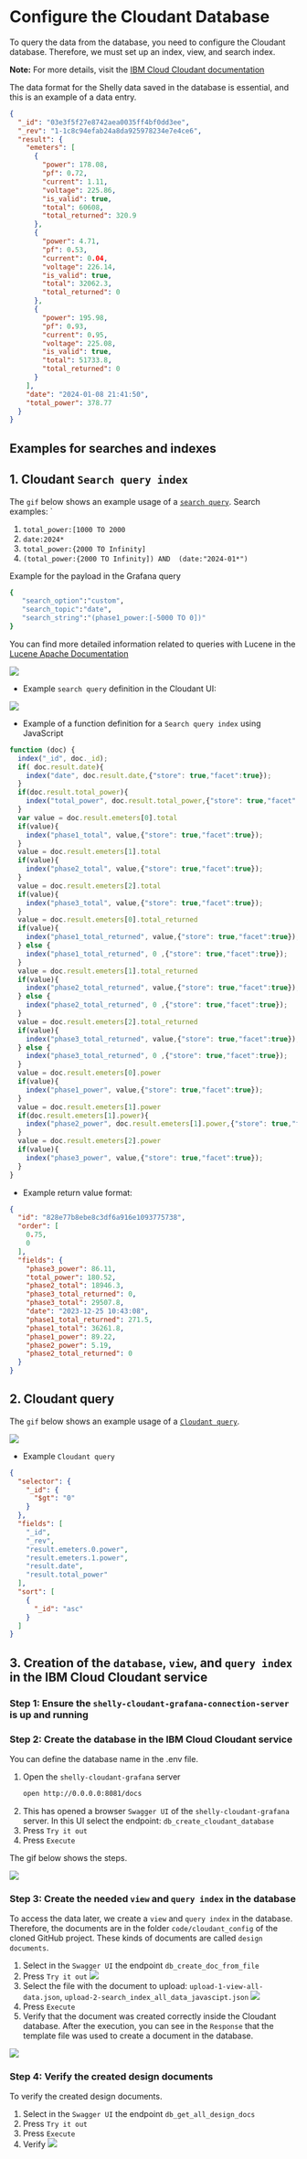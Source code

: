 # Configure the Cloudant Database

To query the data from the database, you need to configure the Cloudant database.
Therefore, we must set up an index, view, and search index.

**Note:** For more details, visit the [IBM Cloud Cloudant documentation](https://cloud.ibm.com/docs/Cloudant)

The data format for the Shelly data saved in the database is essential, and this is an example of a data entry.

```json
{
  "_id": "03e3f5f27e8742aea0035ff4bf0dd3ee",
  "_rev": "1-1c8c94efab24a8da925978234e7e4ce6",
  "result": {
    "emeters": [
      {
        "power": 178.08,
        "pf": 0.72,
        "current": 1.11,
        "voltage": 225.86,
        "is_valid": true,
        "total": 60608,
        "total_returned": 320.9
      },
      {
        "power": 4.71,
        "pf": 0.53,
        "current": 0.04,
        "voltage": 226.14,
        "is_valid": true,
        "total": 32062.3,
        "total_returned": 0
      },
      {
        "power": 195.98,
        "pf": 0.93,
        "current": 0.95,
        "voltage": 225.08,
        "is_valid": true,
        "total": 51733.8,
        "total_returned": 0
      }
    ],
    "date": "2024-01-08 21:41:50",
    "total_power": 378.77
  }
}
```

## Examples for searches and indexes

## 1. Cloudant `Search query index` 

The `gif` below shows an example usage of a [`search query`](https://cloud.ibm.com/docs/Cloudant?topic=Cloudant-cloudant-search).
Search examples: `
1. `total_power:[1000 TO 2000`
2. `date:2024*`
3. `total_power:{2000 TO Infinity]`
4. `(total_power:{2000 TO Infinity]) AND  (date:"2024-01*")`

Example for the payload in the Grafana query

```sh
{
   "search_option":"custom",
   "search_topic":"date",
   "search_string":"(phase1_power:[-5000 TO 0])"
}
```

You can find more detailed information related to queries with Lucene in the [Lucene Apache Documentation](https://lucene.apache.org/core/4_3_0/queryparser/org/apache/lucene/queryparser/classic/package-summary.html#Overview)

![](../../images/09.gif)

* Example `search query` definition in the Cloudant UI:

![](../../images/10.png)

* Example of a function definition for a `Search query index` using JavaScript

```javascript
function (doc) {
  index("_id", doc._id);
  if( doc.result.date){
    index("date", doc.result.date,{"store": true,"facet":true});
  }
  if(doc.result.total_power){
    index("total_power", doc.result.total_power,{"store": true,"facet":true});
  }
  var value = doc.result.emeters[0].total
  if(value){
    index("phase1_total", value,{"store": true,"facet":true});
  }
  value = doc.result.emeters[1].total
  if(value){
    index("phase2_total", value,{"store": true,"facet":true});
  }
  value = doc.result.emeters[2].total
  if(value){
    index("phase3_total", value,{"store": true,"facet":true});
  }
  value = doc.result.emeters[0].total_returned
  if(value){
    index("phase1_total_returned", value,{"store": true,"facet":true});
  } else {
    index("phase1_total_returned", 0 ,{"store": true,"facet":true});
  }
  value = doc.result.emeters[1].total_returned
  if(value){
    index("phase2_total_returned", value,{"store": true,"facet":true});
  } else {
    index("phase2_total_returned", 0 ,{"store": true,"facet":true});
  }
  value = doc.result.emeters[2].total_returned
  if(value){
    index("phase3_total_returned", value,{"store": true,"facet":true});
  } else {
    index("phase3_total_returned", 0 ,{"store": true,"facet":true});
  }
  value = doc.result.emeters[0].power
  if(value){
    index("phase1_power", value,{"store": true,"facet":true});
  }
  value = doc.result.emeters[1].power
  if(doc.result.emeters[1].power){
    index("phase2_power", doc.result.emeters[1].power,{"store": true,"facet":true});
  }
  value = doc.result.emeters[2].power
  if(value){
    index("phase3_power", value,{"store": true,"facet":true});
  }
}
```

* Example return value format:

```json
{
  "id": "828e77b8ebe8c3df6a916e1093775738",
  "order": [
    0.75,
    0
  ],
  "fields": {
    "phase3_power": 86.11,
    "total_power": 180.52,
    "phase2_total": 18946.3,
    "phase3_total_returned": 0,
    "phase3_total": 29507.8,
    "date": "2023-12-25 10:43:08",
    "phase1_total_returned": 271.5,
    "phase1_total": 36261.8,
    "phase1_power": 89.22,
    "phase2_power": 5.19,
    "phase2_total_returned": 0
  }
}
```

## 2. Cloudant query

The `gif` below shows an example usage of a [`Cloudant query`](https://cloud.ibm.com/docs/Cloudant?topic=Cloudant-cloudant-search).

![](../../images/11.gif)

* Example `Cloudant query`

```json
{
  "selector": {
    "_id": {
      "$gt": "0"
    }
  },
  "fields": [
    "_id",
    "_rev",
    "result.emeters.0.power",
    "result.emeters.1.power",
    "result.date",
    "result.total_power"
  ],
  "sort": [
    {
      "_id": "asc"
    }
  ]
}
```

## 3. Creation of the `database`, `view`, and `query index` in the IBM Cloud Cloudant service

### Step 1: Ensure the `shelly-cloudant-grafana-connection-server` is up and running
  
### Step 2: Create the database in the IBM Cloud Cloudant service

You can define the database name in the .env file.

1. Open the `shelly-cloudant-grafana` server
    ```sh
    open http://0.0.0.0:8081/docs
    ```
2. This has opened a browser `Swagger UI` of the `shelly-cloudant-grafana` server. In this UI select the  endpoint: `db_create_cloudant_database`
3. Press `Try it out`
4. Press `Execute`

The gif below shows the steps.

![](../../images/42.gif)

### Step 3: Create the needed `view` and `query index` in the database

To access the data later, we create a `view` and `query index` in the database. Therefore, the documents are in the folder `code/cloudant_config` of the cloned GitHub project.
These kinds of documents are called `design documents`.

1. Select in the `Swagger UI` the endpoint `db_create_doc_from_file`
2. Press `Try it out`
![](../../images/43.png)
3. Select the file with the document to upload: `upload-1-view-all-data.json`, `upload-2-search_index_all_data_javascipt.json`
![](../../images/44.png)
4. Press `Execute`
5. Verify that the document was created correctly inside the Cloudant database.
After the execution, you can see in the `Response` that the template file was used to create a document in the database.

![](../../images/45.png)

### Step 4: Verify the created design documents

To verify the created design documents.

1. Select in the `Swagger UI` the endpoint `db_get_all_design_docs`
2. Press `Try it out`
3. Press `Execute`
4. Verify
   ![](../../images/46.png)